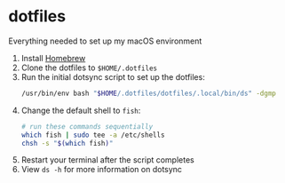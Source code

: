 # dotfiles

Everything needed to set up my macOS environment

1.  Install [Homebrew](https://brew.sh)
2.  Clone the dotfiles to `$HOME/.dotfiles`
3.  Run the initial dotsync script to set up the dotfiles:
    ```sh
    /usr/bin/env bash "$HOME/.dotfiles/dotfiles/.local/bin/ds" -dgmp
    ```
4.  Change the default shell to `fish`:
    ```sh
    # run these commands sequentially
    which fish | sudo tee -a /etc/shells
    chsh -s "$(which fish)"
    ```
5.  Restart your terminal after the script completes
6.  View `ds -h` for more information on dotsync
